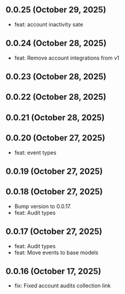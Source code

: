 ## 0.0.25 (October 29, 2025)
  - feat: account inactivity sate

## 0.0.24 (October 28, 2025)
  - feat: Remove account integrations from v1

## 0.0.23 (October 28, 2025)


## 0.0.22 (October 28, 2025)


## 0.0.21 (October 28, 2025)


## 0.0.20 (October 27, 2025)
  - feat: event types

## 0.0.19 (October 27, 2025)


## 0.0.18 (October 27, 2025)
  - Bump version to 0.0.17.
  - feat: Audit types

## 0.0.17 (October 27, 2025)
  - feat: Audit types
  - feat: Move events to base models

## 0.0.16 (October 17, 2025)
  - fix: Fixed account audits collection link

